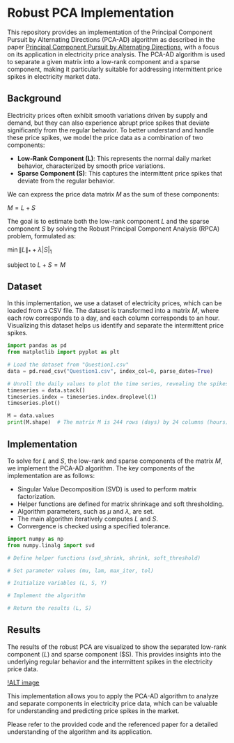 # Robust PCA Implementation

This repository provides an implementation of the Principal Component Pursuit by Alternating Directions (PCA-AD) algorithm as described in the paper [Principal Component Pursuit by Alternating Directions](https://arxiv.org/abs/0912.3599), with a focus on its application in electricity price analysis. The PCA-AD algorithm is used to separate a given matrix into a low-rank component and a sparse component, making it particularly suitable for addressing intermittent price spikes in electricity market data.

## Background

Electricity prices often exhibit smooth variations driven by supply and demand, but they can also experience abrupt price spikes that deviate significantly from the regular behavior. To better understand and handle these price spikes, we model the price data as a combination of two components:

- **Low-Rank Component (L)**: This represents the normal daily market behavior, characterized by smooth price variations.
- **Sparse Component (S)**: This captures the intermittent price spikes that deviate from the regular behavior.

We can express the price data matrix $M$ as the sum of these components:

$M = L + S$

The goal is to estimate both the low-rank component $L$ and the sparse component $S$ by solving the Robust Principal Component Analysis (RPCA) problem, formulated as:

$\min{\|L\|_* + \lambda |S|_1}$

subject to $L + S = M$

## Dataset

In this implementation, we use a dataset of electricity prices, which can be loaded from a CSV file. The dataset is transformed into a matrix $M$, where each row corresponds to a day, and each column corresponds to an hour. Visualizing this dataset helps us identify and separate the intermittent price spikes.

```python
import pandas as pd
from matplotlib import pyplot as plt

# Load the dataset from "Question1.csv"
data = pd.read_csv("Question1.csv", index_col=0, parse_dates=True)

# Unroll the daily values to plot the time series, revealing the spikes we aim to separate.
timeseries = data.stack()
timeseries.index = timeseries.index.droplevel(1)
timeseries.plot()

M = data.values
print(M.shape)  # The matrix M is 244 rows (days) by 24 columns (hours).
```

## Implementation

To solve for $L$ and $S$, the low-rank and sparse components of the matrix $M$, we implement the PCA-AD algorithm. The key components of the implementation are as follows:

- Singular Value Decomposition (SVD) is used to perform matrix factorization.
- Helper functions are defined for matrix shrinkage and soft thresholding.
- Algorithm parameters, such as $\mu$ and $\lambda$, are set.
- The main algorithm iteratively computes $L$ and $S$.
- Convergence is checked using a specified tolerance.

```python
import numpy as np
from numpy.linalg import svd

# Define helper functions (svd_shrink, shrink, soft_threshold)

# Set parameter values (mu, lam, max_iter, tol)

# Initialize variables (L, S, Y)

# Implement the algorithm

# Return the results (L, S)
```

## Results

The results of the robust PCA are visualized to show the separated low-rank component ($L$) and sparse component ($S). This provides insights into the underlying regular behavior and the intermittent spikes in the electricity price data.

[!ALT image](https://github.com/fardinbh/RobustPCAImplementation/blob/main/Images/ff.png?raw=true)

This implementation allows you to apply the PCA-AD algorithm to analyze and separate components in electricity price data, which can be valuable for understanding and predicting price spikes in the market.

Please refer to the provided code and the referenced paper for a detailed understanding of the algorithm and its application.
